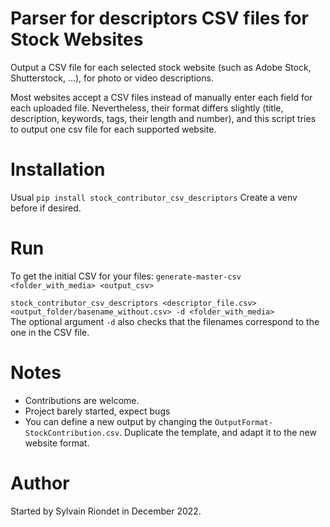 # Parser for descriptors CSV files for Stock Websites
Output a CSV file for each selected stock website (such as Adobe Stock, Shutterstock, ...), for photo or video descriptions.

Most websites accept a CSV files instead of manually enter each field for each uploaded file.
Nevertheless, their format differs slightly (title, description, keywords, tags, their length and number), and this script tries to output one csv file for each supported website.


# Installation
Usual `pip install stock_contributor_csv_descriptors`
Create a venv before if desired.

# Run
To get the initial CSV for your files:
`generate-master-csv <folder_with_media> <output_csv>`

`stock_contributor_csv_descriptors <descriptor_file.csv> <output_folder/basename_without.csv> -d <folder_with_media>` <br />
The optional argument `-d` also checks that the filenames correspond to the one in the CSV file.

# Notes
- Contributions are welcome.
- Project barely started, expect bugs
- You can define a new output by changing the `OutputFormat-StockContribution.csv`. 
Duplicate the template, and adapt it to the new website format.

# Author
Started by Sylvain Riondet in December 2022.

